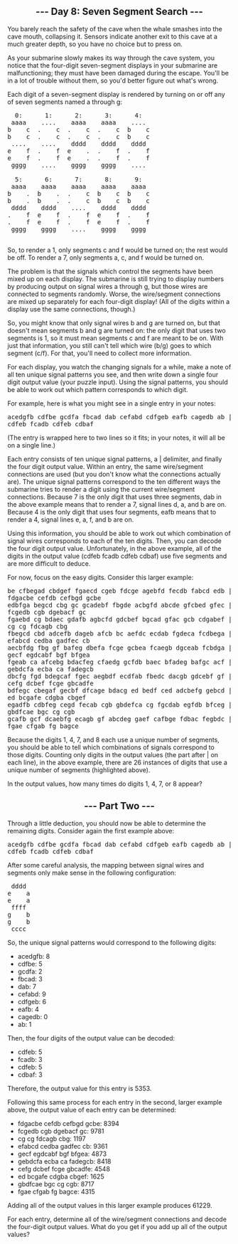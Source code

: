 <h2 align="center">
--- Day 8: Seven Segment Search ---
</h2>
You barely reach the safety of the cave when the whale smashes into the cave mouth, collapsing it. Sensors indicate another exit to this cave at a much greater depth, so you have no choice but to press on.

As your submarine slowly makes its way through the cave system, you notice that the four-digit seven-segment displays in your submarine are malfunctioning; they must have been damaged during the escape. You'll be in a lot of trouble without them, so you'd better figure out what's wrong.

Each digit of a seven-segment display is rendered by turning on or off any of seven segments named a through g:
<pre>
  0:      1:      2:      3:      4:
 aaaa    ....    aaaa    aaaa    ....
b    c  .    c  .    c  .    c  b    c
b    c  .    c  .    c  .    c  b    c
 ....    ....    dddd    dddd    dddd
e    f  .    f  e    .  .    f  .    f
e    f  .    f  e    .  .    f  .    f
 gggg    ....    gggg    gggg    ....

  5:      6:      7:      8:      9:
 aaaa    aaaa    aaaa    aaaa    aaaa
b    .  b    .  .    c  b    c  b    c
b    .  b    .  .    c  b    c  b    c
 dddd    dddd    ....    dddd    dddd
.    f  e    f  .    f  e    f  .    f
.    f  e    f  .    f  e    f  .    f
 gggg    gggg    ....    gggg    gggg
 </pre>
So, to render a 1, only segments c and f would be turned on; the rest would be off. To render a 7, only segments a, c, and f would be turned on.

The problem is that the signals which control the segments have been mixed up on each display. The submarine is still trying to display numbers by producing output on signal wires a through g, but those wires are connected to segments randomly. Worse, the wire/segment connections are mixed up separately for each four-digit display! (All of the digits within a display use the same connections, though.)

So, you might know that only signal wires b and g are turned on, but that doesn't mean segments b and g are turned on: the only digit that uses two segments is 1, so it must mean segments c and f are meant to be on. With just that information, you still can't tell which wire (b/g) goes to which segment (c/f). For that, you'll need to collect more information.

For each display, you watch the changing signals for a while, make a note of all ten unique signal patterns you see, and then write down a single four digit output value (your puzzle input). Using the signal patterns, you should be able to work out which pattern corresponds to which digit.

For example, here is what you might see in a single entry in your notes:
<pre>
acedgfb cdfbe gcdfa fbcad dab cefabd cdfgeb eafb cagedb ab |
cdfeb fcadb cdfeb cdbaf
</pre>
(The entry is wrapped here to two lines so it fits; in your notes, it will all be on a single line.)

Each entry consists of ten unique signal patterns, a | delimiter, and finally the four digit output value. Within an entry, the same wire/segment connections are used (but you don't know what the connections actually are). The unique signal patterns correspond to the ten different ways the submarine tries to render a digit using the current wire/segment connections. Because 7 is the only digit that uses three segments, dab in the above example means that to render a 7, signal lines d, a, and b are on. Because 4 is the only digit that uses four segments, eafb means that to render a 4, signal lines e, a, f, and b are on.

Using this information, you should be able to work out which combination of signal wires corresponds to each of the ten digits. Then, you can decode the four digit output value. Unfortunately, in the above example, all of the digits in the output value (cdfeb fcadb cdfeb cdbaf) use five segments and are more difficult to deduce.

For now, focus on the easy digits. Consider this larger example:
<pre>
be cfbegad cbdgef fgaecd cgeb fdcge agebfd fecdb fabcd edb |
fdgacbe cefdb cefbgd gcbe
edbfga begcd cbg gc gcadebf fbgde acbgfd abcde gfcbed gfec |
fcgedb cgb dgebacf gc
fgaebd cg bdaec gdafb agbcfd gdcbef bgcad gfac gcb cdgabef |
cg cg fdcagb cbg
fbegcd cbd adcefb dageb afcb bc aefdc ecdab fgdeca fcdbega |
efabcd cedba gadfec cb
aecbfdg fbg gf bafeg dbefa fcge gcbea fcaegb dgceab fcbdga |
gecf egdcabf bgf bfgea
fgeab ca afcebg bdacfeg cfaedg gcfdb baec bfadeg bafgc acf |
gebdcfa ecba ca fadegcb
dbcfg fgd bdegcaf fgec aegbdf ecdfab fbedc dacgb gdcebf gf |
cefg dcbef fcge gbcadfe
bdfegc cbegaf gecbf dfcage bdacg ed bedf ced adcbefg gebcd |
ed bcgafe cdgba cbgef
egadfb cdbfeg cegd fecab cgb gbdefca cg fgcdab egfdb bfceg |
gbdfcae bgc cg cgb
gcafb gcf dcaebfg ecagb gf abcdeg gaef cafbge fdbac fegbdc |
fgae cfgab fg bagce
</pre>
Because the digits 1, 4, 7, and 8 each use a unique number of segments, you should be able to tell which combinations of signals correspond to those digits. Counting only digits in the output values (the part after | on each line), in the above example, there are 26 instances of digits that use a unique number of segments (highlighted above).

In the output values, how many times do digits 1, 4, 7, or 8 appear?

<h2 align="center">
--- Part Two ---
</h2>
Through a little deduction, you should now be able to determine the remaining digits. Consider again the first example above:
<pre>
acedgfb cdfbe gcdfa fbcad dab cefabd cdfgeb eafb cagedb ab |
cdfeb fcadb cdfeb cdbaf
</pre>
After some careful analysis, the mapping between signal wires and segments only make sense in the following configuration:
<pre>
 dddd
e    a
e    a
 ffff
g    b
g    b
 cccc
</pre>
So, the unique signal patterns would correspond to the following digits:

<ul>
<li>acedgfb: 8</li>
<li>cdfbe: 5</li>
<li>gcdfa: 2</li>
<li>fbcad: 3</li>
<li>dab: 7</li>
<li>cefabd: 9</li>
<li>cdfgeb: 6</li>
<li>eafb: 4</li>
<li>cagedb: 0</li>
<li>ab: 1</li>
</ul>
Then, the four digits of the output value can be decoded:
<ul>
<li>cdfeb: 5</li>
<li>fcadb: 3</li>
<li>cdfeb: 5</li>
<li>cdbaf: 3</li>
</ul>
Therefore, the output value for this entry is 5353.

Following this same process for each entry in the second, larger example above, the output value of each entry can be determined:
<ul>
<li>fdgacbe cefdb cefbgd gcbe: 8394</li>
<li>fcgedb cgb dgebacf gc: 9781</li>
<li>cg cg fdcagb cbg: 1197</li>
<li>efabcd cedba gadfec cb: 9361</li>
<li>gecf egdcabf bgf bfgea: 4873</li>
<li>gebdcfa ecba ca fadegcb: 8418</li>
<li>cefg dcbef fcge gbcadfe: 4548</li>
<li>ed bcgafe cdgba cbgef: 1625</li>
<li>gbdfcae bgc cg cgb: 8717</li>
<li>fgae cfgab fg bagce: 4315</li>
</ul>
Adding all of the output values in this larger example produces 61229.

For each entry, determine all of the wire/segment connections and decode the four-digit output values. What do you get if you add up all of the output values?